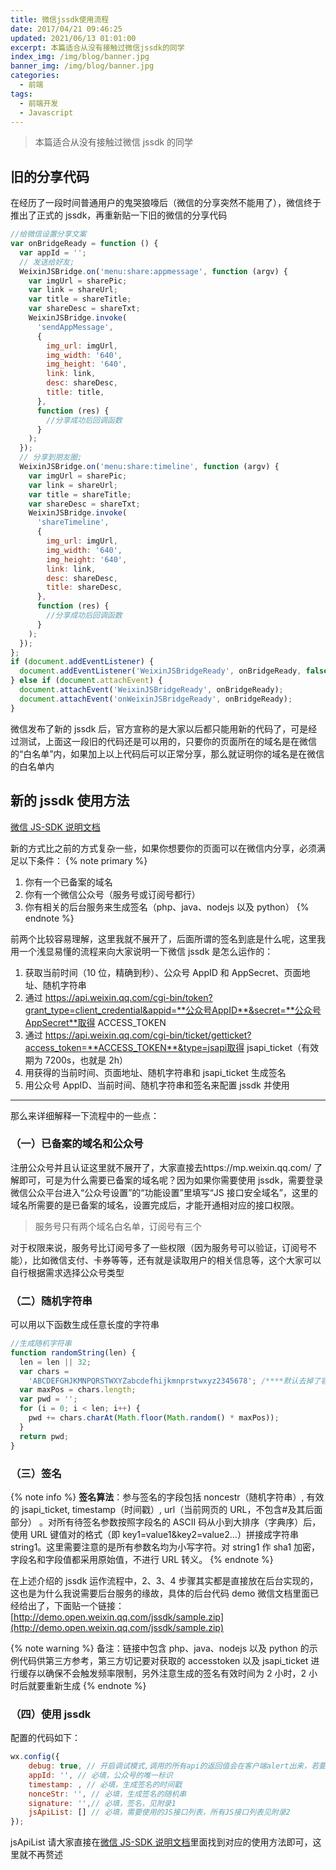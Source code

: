 ```yaml
---
title: 微信jssdk使用流程
date: 2017/04/21 09:46:25
updated: 2021/06/13 01:01:00
excerpt: 本篇适合从没有接触过微信jssdk的同学
index_img: /img/blog/banner.jpg
banner_img: /img/blog/banner.jpg
categories:
  - 前端
tags:
  - 前端开发
  - Javascript
---
```


> 本篇适合从没有接触过微信 jssdk 的同学

## 旧的分享代码

在经历了一段时间普通用户的鬼哭狼嚎后（微信的分享突然不能用了），微信终于推出了正式的 jssdk，再重新贴一下旧的微信的分享代码

```javascript
//给微信设置分享文案
var onBridgeReady = function () {
  var appId = '';
  // 发送给好友;
  WeixinJSBridge.on('menu:share:appmessage', function (argv) {
    var imgUrl = sharePic;
    var link = shareUrl;
    var title = shareTitle;
    var shareDesc = shareTxt;
    WeixinJSBridge.invoke(
      'sendAppMessage',
      {
        img_url: imgUrl,
        img_width: '640',
        img_height: '640',
        link: link,
        desc: shareDesc,
        title: title,
      },
      function (res) {
        //分享成功后回调函数
      }
    );
  });
  // 分享到朋友圈;
  WeixinJSBridge.on('menu:share:timeline', function (argv) {
    var imgUrl = sharePic;
    var link = shareUrl;
    var title = shareTitle;
    var shareDesc = shareTxt;
    WeixinJSBridge.invoke(
      'shareTimeline',
      {
        img_url: imgUrl,
        img_width: '640',
        img_height: '640',
        link: link,
        desc: shareDesc,
        title: shareDesc,
      },
      function (res) {
        //分享成功后回调函数
      }
    );
  });
};
if (document.addEventListener) {
  document.addEventListener('WeixinJSBridgeReady', onBridgeReady, false);
} else if (document.attachEvent) {
  document.attachEvent('WeixinJSBridgeReady', onBridgeReady);
  document.attachEvent('onWeixinJSBridgeReady', onBridgeReady);
}
```

微信发布了新的 jssdk 后，官方宣称的是大家以后都只能用新的代码了，可是经过测试，上面这一段旧的代码还是可以用的，只要你的页面所在的域名是在微信的“白名单”内，如果加上以上代码后可以正常分享，那么就证明你的域名是在微信的白名单内

## 新的 jssdk 使用方法

[微信 JS-SDK 说明文档](https://developers.weixin.qq.com/doc/offiaccount/OA_Web_Apps/JS-SDK.html)

新的方式比之前的方式复杂一些，如果你想要你的页面可以在微信内分享，必须满足以下条件：
{% note primary %}
1. 你有一个已备案的域名
2. 你有一个微信公众号（服务号或订阅号都行）
3. 你有相关的后台服务来生成签名（php、java、nodejs 以及 python）
   {% endnote %}

前两个比较容易理解，这里我就不展开了，后面所谓的签名到底是什么呢，这里我用一个浅显易懂的流程来向大家说明一下微信 jssdk 是怎么运作的：

1. 获取当前时间（10 位，精确到秒）、公众号 AppID 和 AppSecret、页面地址、随机字符串
2. 通过 https://api.weixin.qq.com/cgi-bin/token?grant_type=client_credential&appid=**公众号AppID**&secret=**公众号AppSecret**取得 ACCESS_TOKEN
3. 通过 https://api.weixin.qq.com/cgi-bin/ticket/getticket?access_token=**ACCESS_TOKEN**&type=jsapi取得 jsapi_ticket（有效期为 7200s，也就是 2h）
4. 用获得的当前时间、页面地址、随机字符串和 jsapi_ticket 生成签名
5. 用公众号 AppID、当前时间、随机字符串和签名来配置 jssdk 并使用

---

那么来详细解释一下流程中的一些点：

### （一）已备案的域名和公众号

注册公众号并且认证这里就不展开了，大家直接去https://mp.weixin.qq.com/ 了解即可，可是为什么需要已备案的域名呢？因为如果你需要使用 jssdk，需要登录微信公众平台进入“公众号设置”的“功能设置”里填写“JS 接口安全域名”，这里的域名所需要的是已备案的域名，设置完成后，才能开通相对应的接口权限。

> 服务号只有两个域名白名单，订阅号有三个

对于权限来说，服务号比订阅号多了一些权限（因为服务号可以验证，订阅号不能），比如微信支付、卡券等等，还有就是读取用户的相关信息等，这个大家可以自行根据需求选择公众号类型

### （二）随机字符串

可以用以下函数生成任意长度的字符串

```javascript
//生成随机字符串
function randomString(len) {
  len = len || 32;
  var chars =
    'ABCDEFGHJKMNPQRSTWXYZabcdefhijkmnprstwxyz2345678'; /****默认去掉了容易混淆的字符oOLl,9gq,Vv,Uu,I1****/
  var maxPos = chars.length;
  var pwd = '';
  for (i = 0; i < len; i++) {
    pwd += chars.charAt(Math.floor(Math.random() * maxPos));
  }
  return pwd;
}
```

### （三）签名

{% note info %}
**签名算法**：参与签名的字段包括 noncestr（随机字符串）, 有效的 jsapi_ticket, timestamp（时间戳）, url（当前网页的 URL，不包含#及其后面部分） 。对所有待签名参数按照字段名的 ASCII 码从小到大排序（字典序）后，使用 URL 键值对的格式（即 key1=value1&key2=value2…）拼接成字符串 string1。这里需要注意的是所有参数名均为小写字符。对 string1 作 sha1 加密，字段名和字段值都采用原始值，不进行 URL 转义。
{% endnote %}

在上述介绍的 jssdk 运作流程中，2、3、4 步骤其实都是直接放在后台实现的，这也是为什么我说需要后台服务的缘故，具体的后台代码 demo 微信文档里面已经给出了，下面贴一个链接：
[http://demo.open.weixin.qq.com/jssdk/sample.zip](http://demo.open.weixin.qq.com/jssdk/sample.zip)

{% note warning %}
备注：链接中包含 php、java、nodejs 以及 python 的示例代码供第三方参考，第三方切记要对获取的 accesstoken 以及 jsapi_ticket 进行缓存以确保不会触发频率限制，另外注意生成的签名有效时间为 2 小时，2 小时后就要重新生成
{% endnote %}

### （四）使用 jssdk

配置的代码如下：

```javascript
wx.config({
    debug: true, // 开启调试模式,调用的所有api的返回值会在客户端alert出来，若要查看传入的参数，可以在pc端打开，参数信息会通过log打出，仅在pc端时才会打印。
    appId: '', // 必填，公众号的唯一标识
    timestamp: , // 必填，生成签名的时间戳
    nonceStr: '', // 必填，生成签名的随机串
    signature: '',// 必填，签名，见附录1
    jsApiList: [] // 必填，需要使用的JS接口列表，所有JS接口列表见附录2
});
```

jsApiList 请大家直接在[微信 JS-SDK 说明文档](https://developers.weixin.qq.com/doc/offiaccount/OA_Web_Apps/JS-SDK.html)里面找到对应的使用方法即可，这里就不再赘述
